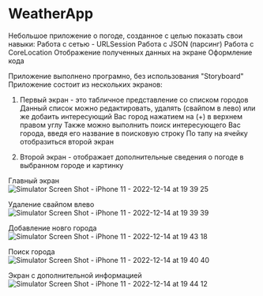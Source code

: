 # WeatherApp

Небольшое приложение о погоде, созданное с целью показать свои навыки:
Работа с сетью - URLSession
Работа с JSON (парсинг)
Работа с CoreLocation
Отображение полученных данных на экране
Оформление кода

Приложение выполнено програмно, без использования "Storyboard"
Приложение состоит из нескольких экранов:
  1. Первый экран - это табличное представление со списком городов
  Данный список можно редактировать, удалять (свайпом в лево) или же добаить интересующий Вас город нажатием на (+) в верхнем правом углу
  Также можно выполнить поиск интересующего Вас города, введя его название в поисковую строку
  По тапу на ячейку отобразиться второй экран
  
  2. Второй экран - отображает дополнительные сведения о погоде в выбранном городе и картинку
  
  Главный экран
![Simulator Screen Shot - iPhone 11 - 2022-12-14 at 19 39 25](https://user-images.githubusercontent.com/100678259/207666761-25140a56-55f9-4a9c-b80e-2cc664e293a0.png) 

Удаление свайпом влево
![Simulator Screen Shot - iPhone 11 - 2022-12-14 at 19 39 39](https://user-images.githubusercontent.com/100678259/207666859-556446f7-f457-49ff-a326-7d51afc99ded.png)

Добавление новго города
![Simulator Screen Shot - iPhone 11 - 2022-12-14 at 19 43 18](https://user-images.githubusercontent.com/100678259/207667925-acb306a8-16fd-4a9f-8032-5c06d5f6b4b9.png)

Поиск города
![Simulator Screen Shot - iPhone 11 - 2022-12-14 at 19 40 40](https://user-images.githubusercontent.com/100678259/207668057-e00bc6df-11fb-4148-b8df-e6076368719d.png)

Экран с дополнительной информацией 
![Simulator Screen Shot - iPhone 11 - 2022-12-14 at 19 44 12](https://user-images.githubusercontent.com/100678259/207668392-418f8aa5-3004-48fd-8d64-b826d74e58e8.png)
